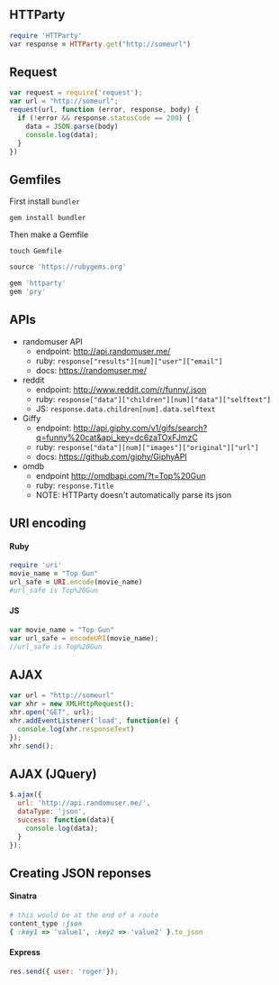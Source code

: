 ## HTTParty
```rb
require 'HTTParty'
var response = HTTParty.get("http://someurl")
```

## Request
```js
var request = require('request');
var url = "http://someurl";
request(url, function (error, response, body) {
  if (!error && response.statusCode == 200) {
    data = JSON.parse(body)
    console.log(data);
  }
})
```

## Gemfiles
First install `bundler`
```
gem install bundler
```

Then make a Gemfile
```
touch Gemfile
```

```rb
source 'https://rubygems.org'

gem 'httparty'
gem 'pry'
```


## APIs

* randomuser API
  * endpoint: http://api.randomuser.me/
  * ruby: `response["results"][num]["user"]["email"]`
  * docs: https://randomuser.me/
* reddit
  * endpoint: http://www.reddit.com/r/funny/.json
  * ruby: `response["data"]["children"][num]["data"]["selftext"]`
  * JS: `response.data.children[num].data.selftext`
* Giffy
  * endpoint: http://api.giphy.com/v1/gifs/search?q=funny%20cat&api_key=dc6zaTOxFJmzC
  * ruby: `response["data"][num]["images"]["original"]["url"]`
  * docs: https://github.com/giphy/GiphyAPI
* omdb
  * endpoint http://omdbapi.com/?t=Top%20Gun
  * ruby: `response.Title`
  * NOTE: HTTParty doesn't automatically parse its json

## URI encoding

#### Ruby
```ruby
require 'uri'
movie_name = "Top Gun"
url_safe = URI.encode(movie_name)
#url_safe is Top%20Gun
```

#### JS
```js
var movie_name = "Top Gun"
var url_safe = encodeURI(movie_name);
//url_safe is Top%20Gun
```


## AJAX
```js
var url = "http://someurl"
var xhr = new XMLHttpRequest();
xhr.open("GET", url);
xhr.addEventListener('load', function(e) {
  console.log(xhr.responseText)
});
xhr.send();
```

## AJAX (JQuery)
```js
$.ajax({
  url: 'http://api.randomuser.me/',
  dataType: 'json',
  success: function(data){
    console.log(data);
  }
});
```

## Creating JSON reponses

#### Sinatra
```rb
# this would be at the end of a route
content_type :json
{ :key1 => 'value1', :key2 => 'value2' }.to_json
```

#### Express
```js
res.send({ user: 'roger'});
```
